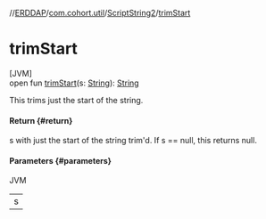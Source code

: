 //[ERDDAP](../../../index.md)/[com.cohort.util](../index.md)/[ScriptString2](index.md)/[trimStart](trim-start.md)

# trimStart

[JVM]\
open fun [trimStart](trim-start.md)(s: [String](https://docs.oracle.com/en/java/javase/21/docs/api/java.base/java/lang/String.html)): [String](https://docs.oracle.com/en/java/javase/21/docs/api/java.base/java/lang/String.html)

This trims just the start of the string.

#### Return {#return}

s with just the start of the string trim'd. If s == null, this returns null.

#### Parameters {#parameters}

JVM

| |
|---|
| s |